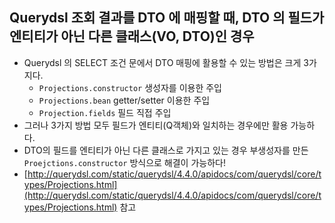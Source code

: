 ## Querydsl 조회 결과를 DTO 에 매핑할 때, DTO 의 필드가 엔티티가 아닌 다른 클래스(VO, DTO)인 경우

- Querydsl 의 SELECT 조건 문에서 DTO 매핑에 활용할 수 있는 방법은 크게 3가지다.
    - `Projections.constructor` 생성자를 이용한 주입
    - `Projections.bean` getter/setter 이용한 주입
    - `Projection.fields` 필드 직접 주입
- 그러나 3가지 방법 모두 필드가 엔티티(Q객체)와 일치하는 경우에만 활용 가능하다.
- DTO의 필드를 엔티티가 아닌 다른 클래스로 가지고 있는 경우 부생성자를 만든 `Proejctions.constructor` 방식으로 해결이 가능하다!
- [http://querydsl.com/static/querydsl/4.4.0/apidocs/com/querydsl/core/types/Projections.html](http://querydsl.com/static/querydsl/4.4.0/apidocs/com/querydsl/core/types/Projections.html) 참고
